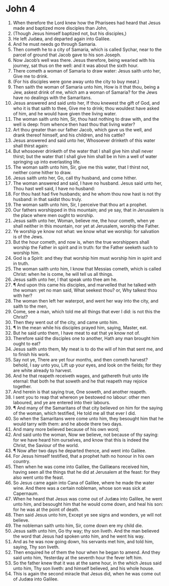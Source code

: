 ﻿# John 4
1. When therefore the Lord knew how the Pharisees had heard that Jesus made and baptized more disciples than John, 
2. (Though Jesus himself baptized not, but his disciples,) 
3. He left Judæa, and departed again into Galilee. 
4. And he must needs go through Samaria. 
5. Then cometh he to a city of Samaria, which is called Sychar, near to the parcel of ground that Jacob gave to his son Joseph. 
6. Now Jacob’s well was there. Jesus therefore, being wearied with his journey, sat thus on the well: and it was about the sixth hour. 
7. There cometh a woman of Samaria to draw water: Jesus saith unto her, Give me to drink. 
8. (For his disciples were gone away unto the city to buy meat.) 
9. Then saith the woman of Samaria unto him, How is it that thou, being a Jew, askest drink of me, which am a woman of Samaria? for the Jews have no dealings with the Samaritans. 
10. Jesus answered and said unto her, If thou knewest the gift of God, and who it is that saith to thee, Give me to drink; thou wouldest have asked of him, and he would have given thee living water. 
11. The woman saith unto him, Sir, thou hast nothing to draw with, and the well is deep: from whence then hast thou that living water? 
12. Art thou greater than our father Jacob, which gave us the well, and drank thereof himself, and his children, and his cattle? 
13. Jesus answered and said unto her, Whosoever drinketh of this water shall thirst again: 
14. But whosoever drinketh of the water that I shall give him shall never thirst; but the water that I shall give him shall be in him a well of water springing up into everlasting life. 
15. The woman saith unto him, Sir, give me this water, that I thirst not, neither come hither to draw. 
16. Jesus saith unto her, Go, call thy husband, and come hither. 
17. The woman answered and said, I have no husband. Jesus said unto her, Thou hast well said, I have no husband: 
18. For thou hast had five husbands; and he whom thou now hast is not thy husband: in that saidst thou truly. 
19. The woman saith unto him, Sir, I perceive that thou art a prophet. 
20. Our fathers worshipped in this mountain; and ye say, that in Jerusalem is the place where men ought to worship. 
21. Jesus saith unto her, Woman, believe me, the hour cometh, when ye shall neither in this mountain, nor yet at Jerusalem, worship the Father. 
22. Ye worship ye know not what: we know what we worship: for salvation is of the Jews. 
23. But the hour cometh, and now is, when the true worshippers shall worship the Father in spirit and in truth: for the Father seeketh such to worship him. 
24. God is a Spirit: and they that worship him must worship him in spirit and in truth. 
25. The woman saith unto him, I know that Messias cometh, which is called Christ: when he is come, he will tell us all things. 
26. Jesus saith unto her, I that speak unto thee am he. 
27. ¶ And upon this came his disciples, and marvelled that he talked with the woman: yet no man said, What seekest thou? or, Why talkest thou with her? 
28. The woman then left her waterpot, and went her way into the city, and saith to the men, 
29. Come, see a man, which told me all things that ever I did: is not this the Christ? 
30. Then they went out of the city, and came unto him. 
31. ¶ In the mean while his disciples prayed him, saying, Master, eat. 
32. But he said unto them, I have meat to eat that ye know not of. 
33. Therefore said the disciples one to another, Hath any man brought him ought to eat? 
34. Jesus saith unto them, My meat is to do the will of him that sent me, and to finish his work. 
35. Say not ye, There are yet four months, and then cometh harvest? behold, I say unto you, Lift up your eyes, and look on the fields; for they are white already to harvest. 
36. And he that reapeth receiveth wages, and gathereth fruit unto life eternal: that both he that soweth and he that reapeth may rejoice together. 
37. And herein is that saying true, One soweth, and another reapeth. 
38. I sent you to reap that whereon ye bestowed no labour: other men laboured, and ye are entered into their labours. 
39. ¶ And many of the Samaritans of that city believed on him for the saying of the woman, which testified, He told me all that ever I did. 
40. So when the Samaritans were come unto him, they besought him that he would tarry with them: and he abode there two days. 
41. And many more believed because of his own word; 
42. And said unto the woman, Now we believe, not because of thy saying: for we have heard him ourselves, and know that this is indeed the Christ, the Saviour of the world. 
43. ¶ Now after two days he departed thence, and went into Galilee. 
44. For Jesus himself testified, that a prophet hath no honour in his own country. 
45. Then when he was come into Galilee, the Galilæans received him, having seen all the things that he did at Jerusalem at the feast: for they also went unto the feast. 
46. So Jesus came again into Cana of Galilee, where he made the water wine. And there was a certain nobleman, whose son was sick at Capernaum. 
47. When he heard that Jesus was come out of Judæa into Galilee, he went unto him, and besought him that he would come down, and heal his son: for he was at the point of death. 
48. Then said Jesus unto him, Except ye see signs and wonders, ye will not believe. 
49. The nobleman saith unto him, Sir, come down ere my child die. 
50. Jesus saith unto him, Go thy way; thy son liveth. And the man believed the word that Jesus had spoken unto him, and he went his way. 
51. And as he was now going down, his servants met him, and told him, saying, Thy son liveth. 
52. Then enquired he of them the hour when he began to amend. And they said unto him, Yesterday at the seventh hour the fever left him. 
53. So the father knew that it was at the same hour, in the which Jesus said unto him, Thy son liveth: and himself believed, and his whole house. 
54. This is again the second miracle that Jesus did, when he was come out of Judæa into Galilee. 

